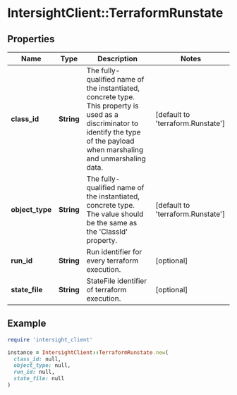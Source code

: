 # IntersightClient::TerraformRunstate

## Properties

| Name | Type | Description | Notes |
| ---- | ---- | ----------- | ----- |
| **class_id** | **String** | The fully-qualified name of the instantiated, concrete type. This property is used as a discriminator to identify the type of the payload when marshaling and unmarshaling data. | [default to &#39;terraform.Runstate&#39;] |
| **object_type** | **String** | The fully-qualified name of the instantiated, concrete type. The value should be the same as the &#39;ClassId&#39; property. | [default to &#39;terraform.Runstate&#39;] |
| **run_id** | **String** | Run identifier for every terraform execution. | [optional] |
| **state_file** | **String** | StateFile identifier of terraform execution. | [optional] |

## Example

```ruby
require 'intersight_client'

instance = IntersightClient::TerraformRunstate.new(
  class_id: null,
  object_type: null,
  run_id: null,
  state_file: null
)
```

